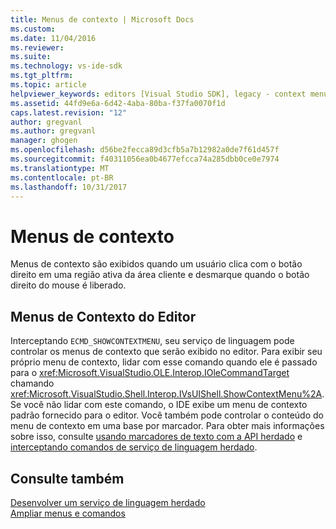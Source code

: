 ```yaml
---
title: Menus de contexto | Microsoft Docs
ms.custom: 
ms.date: 11/04/2016
ms.reviewer: 
ms.suite: 
ms.technology: vs-ide-sdk
ms.tgt_pltfrm: 
ms.topic: article
helpviewer_keywords: editors [Visual Studio SDK], legacy - context menus
ms.assetid: 44fd9e6a-6d42-4aba-80ba-f37fa0070f1d
caps.latest.revision: "12"
author: gregvanl
ms.author: gregvanl
manager: ghogen
ms.openlocfilehash: d56be2fecca89d3cfb5a7b12982a0de7f61d457f
ms.sourcegitcommit: f40311056ea0b4677efcca74a285dbb0ce0e7974
ms.translationtype: MT
ms.contentlocale: pt-BR
ms.lasthandoff: 10/31/2017
---
```

# <a name="context-menus"></a>Menus de contexto
Menus de contexto são exibidos quando um usuário clica com o botão direito em uma região ativa da área cliente e desmarque quando o botão direito do mouse é liberado.  
  
## <a name="editor-context-menus"></a>Menus de Contexto do Editor  
 Interceptando `ECMD_SHOWCONTEXTMENU`, seu serviço de linguagem pode controlar os menus de contexto que serão exibido no editor. Para exibir seu próprio menu de contexto, lidar com esse comando quando ele é passado para o <xref:Microsoft.VisualStudio.OLE.Interop.IOleCommandTarget> chamando <xref:Microsoft.VisualStudio.Shell.Interop.IVsUIShell.ShowContextMenu%2A>. Se você não lidar com este comando, o IDE exibe um menu de contexto padrão fornecido para o editor. Você também pode controlar o conteúdo do menu de contexto em uma base por marcador. Para obter mais informações sobre isso, consulte [usando marcadores de texto com a API herdado](../extensibility/using-text-markers-with-the-legacy-api.md) e [interceptando comandos de serviço de linguagem herdado](../extensibility/internals/intercepting-legacy-language-service-commands.md).  
  
## <a name="see-also"></a>Consulte também  
 [Desenvolver um serviço de linguagem herdado](../extensibility/internals/developing-a-legacy-language-service.md)   
 [Ampliar menus e comandos](../extensibility/extending-menus-and-commands.md)